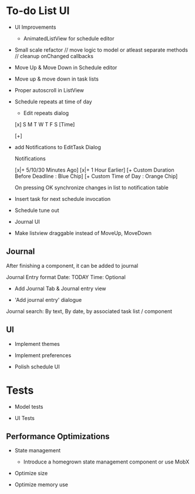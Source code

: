 # To-do List UI
* UI Improvements
	- AnimatedListView for schedule editor

* Small scale refactor
    // move logic to model or atleast separate methods
	// cleanup onChanged callbacks

* Move Up & Move Down in Schedule editor

* Move up & move down in task lists

* Proper autoscroll in ListView

* Schedule repeats at time of day
	- Edit repeats dialog

	[x] S M T W T F S
	[Time]

	[+]

* add Notifications to EditTask Dialog

	Notifications

	[x|+ 5/10/30 Minutes Ago] [x|+ 1 Hour Earlier]
	[+ Custom Duration Before Deadline : Blue Chip]
	[+ Custom Time of Day : Orange Chip]

	On pressing OK synchronize changes in list to notification table

* Insert task for next schedule invocation

* Schedule tune out

* Journal UI

* Make listview draggable instead of MoveUp, MoveDown

## Journal

After finishing a component, it can be added to journal

Journal Entry format
	Date: TODAY
	Time: Optional

* Add Journal Tab & Journal entry view

* 'Add journal entry' dialogue

Journal search: By text, By date, by associated task list / component

## UI
* Implement themes

* Implement preferences

* Polish schedule UI

# Tests
* Model tests

* UI Tests

## Performance Optimizations
* State management
	- Introduce a homegrown state management component
	or use MobX

* Optimize size
* Optimize memory use

